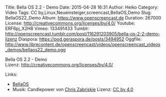 Title: Bella OS 2.2 - Demo
Date: 2015-04-28 16:31
Author: Heiko
Category: Video
Tags: CC by,Linux,Neueinsteiger,screencast,BellaOS,Demo
Slug: BellaOS22_Demo
Album: https://www.openscreencast.de
Duration: 267000
License: http://creativecommons.org/licenses/by/4.0/
Youtube: ERF6pj_X2H8
Vimeo: 133491433
Tumblr: http://openscreencast.tumblr.com/post/116291203905/bella-os-2-2-demo-lizenz
Diaspora: https://pod.geraspora.de/posts/3494952
Oggfile: http://www.librecontent.de/openscreencast/videos/openscreencast_videos_demos/bellaos22_demo.ogg

Bella OS 2.2 - Demo  
Lizenz: <http://creativecommons.org/licenses/by/4.0/>

Links:

  * [BellaOS](http://www.bellaos.org/ "Link zu bellaos.org")
  * Musik: Candlepower von [Chris Zabriskie](http://chriszabriskie.com/ "Link zu chriszabriskie.com") Lizenz: [CC by 4.0](http://creativecommons.org/licenses/by/4.0/)


